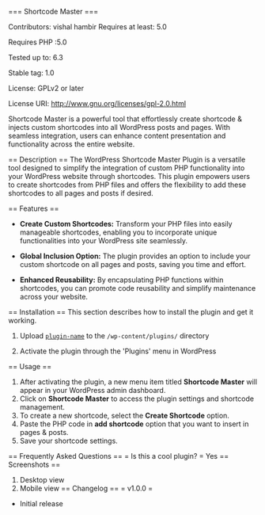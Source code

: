 === Shortcode Master ===

Contributors: vishal hambir
Requires at least: 5.0

Requires PHP :5.0

Tested up to: 6.3

Stable tag: 1.0


License: GPLv2 or later

License URI: http://www.gnu.org/licenses/gpl-2.0.html

Shortcode Master is a powerful tool that effortlessly create shortcode & injects custom shortcodes into all WordPress posts and pages. With seamless integration, users can enhance content presentation and functionality across the entire website.

== Description ==
The WordPress Shortcode Master Plugin is a versatile tool designed to simplify the integration of custom PHP functionality into your WordPress website through shortcodes. This plugin empowers users to create shortcodes from PHP files and offers the flexibility to add these shortcodes to all pages and posts if desired.

== Features ==

- **Create Custom Shortcodes:** Transform your PHP files into easily manageable shortcodes, enabling you to incorporate unique functionalities into your WordPress site seamlessly.

- **Global Inclusion Option:** The plugin provides an option to include your custom shortcode on all pages and posts, saving you time and effort.

- **Enhanced Reusability:** By encapsulating PHP functions within shortcodes, you can promote code reusability and simplify maintenance across your website.

== Installation ==
This section describes how to install the plugin and get it working.
1. Upload [`plugin-name`](link-to-github.zip) to the `/wp-content/plugins/` directory

2. Activate the plugin through the 'Plugins' menu in WordPress


== Usage ==

1. After activating the plugin, a new menu item titled **Shortcode Master** will appear in your WordPress admin dashboard.
2. Click on **Shortcode Master** to access the plugin settings and shortcode management.
3. To create a new shortcode, select the **Create Shortcode** option.
4. Paste the PHP code in **add shortcode** option that you want to insert in pages & posts.
5. Save your shortcode settings.

== Frequently Asked Questions ==
= Is this a cool plugin? =
Yes
== Screenshots ==
1. Desktop view
2. Mobile view
== Changelog ==
= v1.0.0 =

* Initial release
